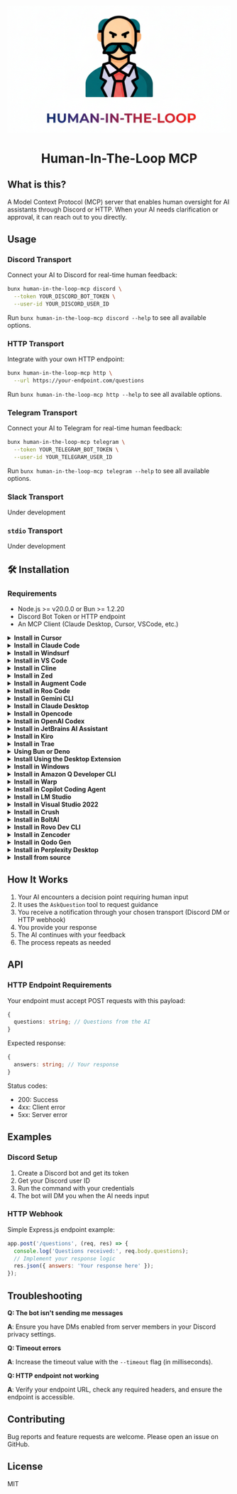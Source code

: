 <div align="center">

![Human In The Loop MCP](assets/logo.png)

# Human-In-The-Loop MCP

</div>

## What is this?

A Model Context Protocol (MCP) server that enables human oversight for AI assistants through Discord or HTTP. When your AI needs clarification or approval, it can reach out to you directly.

## Usage

### Discord Transport

Connect your AI to Discord for real-time human feedback:

```bash
bunx human-in-the-loop-mcp discord \
  --token YOUR_DISCORD_BOT_TOKEN \
  --user-id YOUR_DISCORD_USER_ID
```

Run `bunx human-in-the-loop-mcp discord --help` to see all available options.

### HTTP Transport

Integrate with your own HTTP endpoint:

```bash
bunx human-in-the-loop-mcp http \
  --url https://your-endpoint.com/questions
```

Run `bunx human-in-the-loop-mcp http --help` to see all available options.

### Telegram Transport

Connect your AI to Telegram for real-time human feedback:

```bash
bunx human-in-the-loop-mcp telegram \
  --token YOUR_TELEGRAM_BOT_TOKEN \
  --user-id YOUR_TELEGRAM_USER_ID
```

Run `bunx human-in-the-loop-mcp telegram --help` to see all available options.

### Slack Transport

Under development

### `stdio` Transport

Under development

## 🛠️ Installation

### Requirements

- Node.js >= v20.0.0 or Bun >= 1.2.20
- Discord Bot Token or HTTP endpoint
- An MCP Client (Claude Desktop, Cursor, VSCode, etc.)

<details>
<summary><b>Install in Cursor</b></summary>

Go to: `Settings` -> `Cursor Settings` -> `MCP` -> `Add new global MCP server`

Pasting the following configuration into your Cursor `~/.cursor/mcp.json` file is the recommended approach. You may also install in a specific project by creating `.cursor/mcp.json` in your project folder. See [Cursor MCP docs](https://docs.cursor.com/context/model-context-protocol) for more info.

```json
{
  "mcpServers": {
    "human-in-the-loop": {
      "command": "bunx",
      "args": ["-y", "human-in-the-loop-mcp", "discord", "--token", "YOUR_DISCORD_BOT_TOKEN", "--user-id", "YOUR_DISCORD_USER_ID"]
    }
  }
}
```

</details>

<details>
<summary><b>Install in Claude Code</b></summary>

Run this command. See [Claude Code MCP docs](https://docs.anthropic.com/en/docs/claude-code/mcp) for more info.

```sh
claude mcp add human-in-the-loop -- bunx -y human-in-the-loop-mcp discord --token YOUR_DISCORD_BOT_TOKEN --user-id YOUR_DISCORD_USER_ID
```

</details>

<details>
<summary><b>Install in Windsurf</b></summary>

Add this to your Windsurf MCP config file. See [Windsurf MCP docs](https://docs.windsurf.com/windsurf/cascade/mcp) for more info.

```json
{
  "mcpServers": {
    "human-in-the-loop": {
      "command": "bunx",
      "args": ["-y", "human-in-the-loop-mcp", "discord", "--token", "YOUR_DISCORD_BOT_TOKEN", "--user-id", "YOUR_DISCORD_USER_ID"]
    }
  }
}
```

</details>

<details>
<summary><b>Install in VS Code</b></summary>

Add this to your VS Code MCP config file. See [VS Code MCP docs](https://code.visualstudio.com/docs/copilot/chat/mcp-servers) for more info.

```json
"mcp": {
  "servers": {
    "human-in-the-loop": {
      "type": "stdio",
      "command": "bunx",
      "args": ["-y", "human-in-the-loop-mcp", "discord", "--token", "YOUR_DISCORD_BOT_TOKEN", "--user-id", "YOUR_DISCORD_USER_ID"]
    }
  }
}
```

</details>

<details>
<summary>
<b>Install in Cline</b>
</summary>

You can easily install Human-In-The-Loop through the [Cline MCP Server Marketplace](https://cline.bot/mcp-marketplace) by following these instructions:

1. Open **Cline**.
2. Click the hamburger menu icon (☰) to enter the **MCP Servers** section.
3. Use the search bar within the **Marketplace** tab to find _Human-In-The-Loop_.
4. Click the **Install** button.

Or you can directly edit MCP servers configuration:

1. Open **Cline**.
2. Click the hamburger menu icon (☰) to enter the **MCP Servers** section.
3. Choose **Local Servers** tab.
4. Click the **Edit Configuration** button.
5. Add human-in-the-loop to `mcpServers`:

```json
{
  "mcpServers": {
    "human-in-the-loop": {
      "command": "bunx",
      "args": ["-y", "human-in-the-loop-mcp", "discord", "--token", "YOUR_DISCORD_BOT_TOKEN", "--user-id", "YOUR_DISCORD_USER_ID"]
    }
  }
}
```

</details>

<details>
<summary><b>Install in Zed</b></summary>

Add this to your Zed `settings.json`. See [Zed Context Server docs](https://zed.dev/docs/assistant/context-servers) for more info.

```json
{
  "context_servers": {
    "human-in-the-loop": {
      "command": {
        "path": "bunx",
        "args": ["-y", "human-in-the-loop-mcp", "discord", "--token", "YOUR_DISCORD_BOT_TOKEN", "--user-id", "YOUR_DISCORD_USER_ID"]
      },
      "settings": {}
    }
  }
}
```

</details>

<details>
<summary><b>Install in Augment Code</b></summary>

To configure Human-In-The-Loop MCP in Augment Code, you can use either the graphical interface or manual configuration.

### **A. Using the Augment Code UI**

1. Click the hamburger menu.
2. Select **Settings**.
3. Navigate to the **Tools** section.
4. Click the **+ Add MCP** button.
5. Enter the following command:

   ```
   bunx -y human-in-the-loop-mcp discord --token YOUR_DISCORD_BOT_TOKEN --user-id YOUR_DISCORD_USER_ID
   ```

6. Name the MCP: **Human-In-The-Loop**.
7. Click the **Add** button.

Once the MCP server is added, you can start using Human-In-The-Loop's features directly within Augment Code.

---

### **B. Manual Configuration**

1. Press Cmd/Ctrl Shift P or go to the hamburger menu in the Augment panel
2. Select Edit Settings
3. Under Advanced, click Edit in settings.json
4. Add the server configuration to the `mcpServers` array in the `augment.advanced` object

```json
"augment.advanced": {
  "mcpServers": [
    {
      "name": "human-in-the-loop",
      "command": "bunx",
      "args": ["-y", "human-in-the-loop-mcp", "discord", "--token", "YOUR_DISCORD_BOT_TOKEN", "--user-id", "YOUR_DISCORD_USER_ID"]
    }
  ]
}
```

Once the MCP server is added, restart your editor. If you receive any errors, check the syntax to make sure closing brackets or commas are not missing.

</details>

<details>
<summary><b>Install in Roo Code</b></summary>

Add this to your Roo Code MCP configuration file. See [Roo Code MCP docs](https://docs.roocode.com/features/mcp/using-mcp-in-roo) for more info.

```json
{
  "mcpServers": {
    "human-in-the-loop": {
      "command": "bunx",
      "args": ["-y", "human-in-the-loop-mcp", "discord", "--token", "YOUR_DISCORD_BOT_TOKEN", "--user-id", "YOUR_DISCORD_USER_ID"]
    }
  }
}
```

</details>

<details>
<summary><b>Install in Gemini CLI</b></summary>

See [Gemini CLI Configuration](https://google-gemini.github.io/gemini-cli/docs/tools/mcp-server.html) for details.

1.  Open the Gemini CLI settings file. The location is `~/.gemini/settings.json` (where `~` is your home directory).
2.  Add the following to the `mcpServers` object in your `settings.json` file:

```json
{
  "mcpServers": {
    "human-in-the-loop": {
      "command": "bunx",
      "args": ["-y", "human-in-the-loop-mcp", "discord", "--token", "YOUR_DISCORD_BOT_TOKEN", "--user-id", "YOUR_DISCORD_USER_ID"]
    }
  }
}
```

If the `mcpServers` object does not exist, create it.

</details>

<details>
<summary><b>Install in Claude Desktop</b></summary>

Open Claude Desktop developer settings and edit your `claude_desktop_config.json` file to add the following configuration. See [Claude Desktop MCP docs](https://modelcontextprotocol.io/quickstart/user) for more info.

```json
{
  "mcpServers": {
    "human-in-the-loop": {
      "command": "bunx",
      "args": ["-y", "human-in-the-loop-mcp", "discord", "--token", "YOUR_DISCORD_BOT_TOKEN", "--user-id", "YOUR_DISCORD_USER_ID"]
    }
  }
}
```

</details>

<details>
<summary><b>Install in Opencode</b></summary>

Add this to your Opencode configuration file. See [Opencode MCP docs](https://opencode.ai/docs/mcp-servers) for more info.

```json
{
  "mcp": {
    "human-in-the-loop": {
      "type": "local",
      "command": ["bunx", "-y", "human-in-the-loop-mcp", "discord", "--token", "YOUR_DISCORD_BOT_TOKEN", "--user-id", "YOUR_DISCORD_USER_ID"],
      "enabled": true
    }
  }
}
```

</details>

<details>
<summary><b>Install in OpenAI Codex</b></summary>

See [OpenAI Codex](https://github.com/openai/codex) for more information.

Add the following configuration to your OpenAI Codex MCP server settings:

```toml
[mcp_servers.human-in-the-loop]
args = ["-y", "human-in-the-loop-mcp", "discord", "--token", "YOUR_DISCORD_BOT_TOKEN", "--user-id", "YOUR_DISCORD_USER_ID"]
command = "bunx"
```

</details>

<details>
<summary><b>Install in JetBrains AI Assistant</b></summary>

See [JetBrains AI Assistant Documentation](https://www.jetbrains.com/help/ai-assistant/configure-an-mcp-server.html) for more details.

1. In JetBrains IDEs, go to `Settings` -> `Tools` -> `AI Assistant` -> `Model Context Protocol (MCP)`
2. Click `+ Add`.
3. Click on `Command` in the top-left corner of the dialog and select the As JSON option from the list
4. Add this configuration and click `OK`

```json
{
  "mcpServers": {
    "human-in-the-loop": {
      "command": "bunx",
      "args": ["-y", "human-in-the-loop-mcp", "discord", "--token", "YOUR_DISCORD_BOT_TOKEN", "--user-id", "YOUR_DISCORD_USER_ID"]
    }
  }
}
```

5. Click `Apply` to save changes.
6. The same way human-in-the-loop could be added for JetBrains Junie in `Settings` -> `Tools` -> `Junie` -> `MCP Settings`

</details>

<details>

<summary><b>Install in Kiro</b></summary>

See [Kiro Model Context Protocol Documentation](https://kiro.dev/docs/mcp/configuration/) for details.

1. Navigate `Kiro` > `MCP Servers`
2. Add a new MCP server by clicking the `+ Add` button.
3. Paste the configuration given below:

```json
{
  "mcpServers": {
    "human-in-the-loop": {
      "command": "bunx",
      "args": ["-y", "human-in-the-loop-mcp", "discord", "--token", "YOUR_DISCORD_BOT_TOKEN", "--user-id", "YOUR_DISCORD_USER_ID"],
      "env": {},
      "disabled": false,
      "autoApprove": []
    }
  }
}
```

4. Click `Save` to apply the changes.

</details>

<details>
<summary><b>Install in Trae</b></summary>

Use the Add manually feature and fill in the JSON configuration information for that MCP server.
For more details, visit the [Trae documentation](https://docs.trae.ai/ide/model-context-protocol?_lang=en).

```json
{
  "mcpServers": {
    "human-in-the-loop": {
      "command": "bunx",
      "args": ["-y", "human-in-the-loop-mcp", "discord", "--token", "YOUR_DISCORD_BOT_TOKEN", "--user-id", "YOUR_DISCORD_USER_ID"]
    }
  }
}
```

</details>

<details>
<summary><b>Using Bun or Deno</b></summary>

Use these alternatives to run the local Human-In-The-Loop MCP server with other runtimes. These examples work for any client that supports launching a local MCP server via command + args.

#### Bun

```json
{
  "mcpServers": {
    "human-in-the-loop": {
      "command": "bunx",
      "args": ["human-in-the-loop-mcp", "discord", "--token", "YOUR_DISCORD_BOT_TOKEN", "--user-id", "YOUR_DISCORD_USER_ID"]
    }
  }
}
```

#### Deno

```json
{
  "mcpServers": {
    "human-in-the-loop": {
      "command": "deno",
      "args": [
        "run",
        "--allow-env=NO_DEPRECATION,TRACE_DEPRECATION",
        "--allow-net",
        "npm:human-in-the-loop-mcp",
        "discord",
        "--token",
        "YOUR_DISCORD_BOT_TOKEN",
        "--user-id",
        "YOUR_DISCORD_USER_ID"
      ]
    }
  }
}
```

</details>

<details>
<summary><b>Install Using the Desktop Extension</b></summary>

Install the `human-in-the-loop.dxt` file from the dxt folder and add it to your client. For more information, please check out [the desktop extensions docs](https://github.com/anthropics/dxt#desktop-extensions-dxt).

</details>

<details>
<summary><b>Install in Windows</b></summary>

The configuration on Windows is slightly different compared to Linux or macOS (_`Cline` is used in the example_). The same principle applies to other editors; refer to the configuration of `command` and `args`.

```json
{
  "mcpServers": {
    "human-in-the-loop": {
      "command": "cmd",
      "args": ["/c", "bunx", "-y", "human-in-the-loop-mcp", "discord", "--token", "YOUR_DISCORD_BOT_TOKEN", "--user-id", "YOUR_DISCORD_USER_ID"],
      "disabled": false,
      "autoApprove": []
    }
  }
}
```

</details>

<details>
<summary><b>Install in Amazon Q Developer CLI</b></summary>

Add this to your Amazon Q Developer CLI configuration file. See [Amazon Q Developer CLI docs](https://docs.aws.amazon.com/amazonq/latest/qdeveloper-ug/command-line-mcp-configuration.html) for more details.

```json
{
  "mcpServers": {
    "human-in-the-loop": {
      "command": "bunx",
      "args": ["-y", "human-in-the-loop-mcp", "discord", "--token", "YOUR_DISCORD_BOT_TOKEN", "--user-id", "YOUR_DISCORD_USER_ID"]
    }
  }
}
```

</details>

<details>
<summary><b>Install in Warp</b></summary>

See [Warp Model Context Protocol Documentation](https://docs.warp.dev/knowledge-and-collaboration/mcp#adding-an-mcp-server) for details.

1. Navigate `Settings` > `AI` > `Manage MCP servers`.
2. Add a new MCP server by clicking the `+ Add` button.
3. Paste the configuration given below:

```json
{
  "human-in-the-loop": {
    "command": "bunx",
    "args": ["-y", "human-in-the-loop-mcp", "discord", "--token", "YOUR_DISCORD_BOT_TOKEN", "--user-id", "YOUR_DISCORD_USER_ID"],
    "env": {},
    "working_directory": null,
    "start_on_launch": true
  }
}
```

4. Click `Save` to apply the changes.

</details>

<details>

<summary><b>Install in Copilot Coding Agent</b></summary>

## Using Human-In-The-Loop with Copilot Coding Agent

Add the following configuration to the `mcp` section of your Copilot Coding Agent configuration file Repository->Settings->Copilot->Coding agent->MCP configuration:

```json
{
  "mcpServers": {
    "human-in-the-loop": {
      "type": "stdio",
      "command": "bunx",
      "args": ["-y", "human-in-the-loop-mcp", "discord", "--token", "YOUR_DISCORD_BOT_TOKEN", "--user-id", "YOUR_DISCORD_USER_ID"],
      "tools": ["AskQuestion"]
    }
  }
}
```

For more information, see the [official GitHub documentation](https://docs.github.com/en/enterprise-cloud@latest/copilot/how-tos/agents/copilot-coding-agent/extending-copilot-coding-agent-with-mcp).

</details>

<details>
<summary><b>Install in LM Studio</b></summary>

See [LM Studio MCP Support](https://lmstudio.ai/blog/lmstudio-v0.3.17) for more information.

#### Manual set-up:

1. Navigate to `Program` (right side) > `Install` > `Edit mcp.json`.
2. Paste the configuration given below:

```json
{
  "mcpServers": {
    "human-in-the-loop": {
      "command": "bunx",
      "args": ["-y", "human-in-the-loop-mcp", "discord", "--token", "YOUR_DISCORD_BOT_TOKEN", "--user-id", "YOUR_DISCORD_USER_ID"]
    }
  }
}
```

3. Click `Save` to apply the changes.
4. Toggle the MCP server on/off from the right hand side, under `Program`, or by clicking the plug icon at the bottom of the chat box.

</details>

<details>
<summary><b>Install in Visual Studio 2022</b></summary>

You can configure Human-In-The-Loop MCP in Visual Studio 2022 by following the [Visual Studio MCP Servers documentation](https://learn.microsoft.com/visualstudio/ide/mcp-servers?view=vs-2022).

Add this to your Visual Studio MCP config file (see the [Visual Studio docs](https://learn.microsoft.com/visualstudio/ide/mcp-servers?view=vs-2022) for details):

```json
{
  "mcp": {
    "servers": {
      "human-in-the-loop": {
        "type": "stdio",
        "command": "bunx",
        "args": ["-y", "human-in-the-loop-mcp", "discord", "--token", "YOUR_DISCORD_BOT_TOKEN", "--user-id", "YOUR_DISCORD_USER_ID"]
      }
    }
  }
}
```

For more information and troubleshooting, refer to the [Visual Studio MCP Servers documentation](https://learn.microsoft.com/visualstudio/ide/mcp-servers?view=vs-2022).

</details>

<details>
<summary><b>Install in Crush</b></summary>

Add this to your Crush configuration file. See [Crush MCP docs](https://github.com/charmbracelet/crush#mcps) for more info.

```json
{
  "$schema": "https://charm.land/crush.json",
  "mcp": {
    "human-in-the-loop": {
      "type": "stdio",
      "command": "bunx",
      "args": ["-y", "human-in-the-loop-mcp", "discord", "--token", "YOUR_DISCORD_BOT_TOKEN", "--user-id", "YOUR_DISCORD_USER_ID"]
    }
  }
}
```

</details>

<details>
<summary><b>Install in BoltAI</b></summary>

Open the "Settings" page of the app, navigate to "Plugins," and enter the following JSON:

```json
{
  "mcpServers": {
    "human-in-the-loop": {
      "command": "bunx",
      "args": ["-y", "human-in-the-loop-mcp", "discord", "--token", "YOUR_DISCORD_BOT_TOKEN", "--user-id", "YOUR_DISCORD_USER_ID"]
    }
  }
}
```

Once saved, enter in the chat `AskQuestion` followed by your question. More information is available on [BoltAI's Documentation site](https://docs.boltai.com/docs/plugins/mcp-servers). For BoltAI on iOS, [see this guide](https://docs.boltai.com/docs/boltai-mobile/mcp-servers).

</details>

<details>
<summary><b>Install in Rovo Dev CLI</b></summary>

Edit your Rovo Dev CLI MCP config by running the command below -

```bash
acli rovodev mcp
```

Example config -

```json
{
  "mcpServers": {
    "human-in-the-loop": {
      "command": "bunx",
      "args": ["-y", "human-in-the-loop-mcp", "discord", "--token", "YOUR_DISCORD_BOT_TOKEN", "--user-id", "YOUR_DISCORD_USER_ID"]
    }
  }
}
```

</details>

<details>
<summary><b>Install in Zencoder</b></summary>

To configure Human-In-The-Loop MCP in Zencoder, follow these steps:

1. Go to the Zencoder menu (...)
2. From the dropdown menu, select Agent tools
3. Click on the Add custom MCP
4. Add the name and server configuration from below, and make sure to hit the Install button

```json
{
  "command": "bunx",
  "args": ["-y", "human-in-the-loop-mcp", "discord", "--token", "YOUR_DISCORD_BOT_TOKEN", "--user-id", "YOUR_DISCORD_USER_ID"]
}
```

Once the MCP server is added, you can easily continue using it.

</details>

<details>
<summary><b>Install in Qodo Gen</b></summary>

See [Qodo Gen docs](https://docs.qodo.ai/qodo-documentation/qodo-gen/qodo-gen-chat/agentic-mode/agentic-tools-mcps) for more details.

1. Open Qodo Gen chat panel in VSCode or IntelliJ.
2. Click Connect more tools.
3. Click + Add new MCP.
4. Add the following configuration:

```json
{
  "mcpServers": {
    "human-in-the-loop": {
      "command": "bunx",
      "args": ["-y", "human-in-the-loop-mcp", "discord", "--token", "YOUR_DISCORD_BOT_TOKEN", "--user-id", "YOUR_DISCORD_USER_ID"]
    }
  }
}
```

</details>

<details>
<summary><b>Install in Perplexity Desktop</b></summary>

See [Local and Remote MCPs for Perplexity](https://www.perplexity.ai/help-center/en/articles/11502712-local-and-remote-mcps-for-perplexity) for more information.

1. Navigate `Perplexity` > `Settings`
2. Select `Connectors`.
3. Click `Add Connector`.
4. Select `Advanced`.
5. Enter Server Name: `Human-In-The-Loop`
6. Paste the following JSON in the text area:

```json
{
  "args": ["-y", "human-in-the-loop-mcp", "discord", "--token", "YOUR_DISCORD_BOT_TOKEN", "--user-id", "YOUR_DISCORD_USER_ID"],
  "command": "bunx",
  "env": {}
}
```

7. Click `Save`.
</details>

<details>
<summary><b>Install from source</b></summary>

```bash
git clone https://github.com/AndyRightNow/human-in-the-loop-mcp.git
cd human-in-the-loop-mcp
bun install
bun run build
bun start discord --token YOUR_DISCORD_BOT_TOKEN --user-id YOUR_DISCORD_USER_ID
```

</details>

## How It Works

1. Your AI encounters a decision point requiring human input
2. It uses the `AskQuestion` tool to request guidance
3. You receive a notification through your chosen transport (Discord DM or HTTP webhook)
4. You provide your response
5. The AI continues with your feedback
6. The process repeats as needed

## API

### HTTP Endpoint Requirements

Your endpoint must accept POST requests with this payload:

```typescript
{
  questions: string; // Questions from the AI
}
```

Expected response:

```typescript
{
  answers: string; // Your response
}
```

Status codes:

- 200: Success
- 4xx: Client error
- 5xx: Server error

## Examples

### Discord Setup

1. Create a Discord bot and get its token
2. Get your Discord user ID
3. Run the command with your credentials
4. The bot will DM you when the AI needs input

### HTTP Webhook

Simple Express.js endpoint example:

```javascript
app.post('/questions', (req, res) => {
  console.log('Questions received:', req.body.questions);
  // Implement your response logic
  res.json({ answers: 'Your response here' });
});
```

## Troubleshooting

**Q: The bot isn't sending me messages**

**A**: Ensure you have DMs enabled from server members in your Discord privacy settings.

**Q: Timeout errors**

**A**: Increase the timeout value with the `--timeout` flag (in milliseconds).

**Q: HTTP endpoint not working**

**A**: Verify your endpoint URL, check any required headers, and ensure the endpoint is accessible.

## Contributing

Bug reports and feature requests are welcome. Please open an issue on GitHub.

## License

MIT
